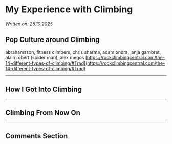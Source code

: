 # My Experience with Climbing

*Written on: 25.10.2025*

## Pop Culture around Climbing

abrahamsson, fitness climbers, chris sharma, adam ondra, janja garnbret, alain robert (spider man), alex megos
[https://rockclimbingcentral.com/the-14-different-types-of-climbing/#Trad](https://rockclimbingcentral.com/the-14-different-types-of-climbing/#Trad)

---

## How I Got Into Climbing

---

## Climbing From Now On

---

## Comments Section

<script src="https://giscus.app/client.js"
        data-repo="cedricfyc/my-cv-blog"
        data-repo-id="R_kgDOQFT-mg"
        data-category="Q&A"
        data-category-id="DIC_kwDOQFT-ms4Cw36I"
        data-mapping="pathname"
        data-strict="0"
        data-reactions-enabled="1"
        data-emit-metadata="0"
        data-input-position="bottom"
        data-theme="dark"
        data-lang="en"
        crossorigin="anonymous"
        async>
</script>